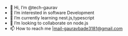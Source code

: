- 👋 Hi, I’m @tech-gaurav
- 👀 I’m interested in software Development
- 🌱 I’m currently learning nest.js,typescript
- 💞️ I’m looking to collaborate on node.js
- 📫 How to reach me |mail-gauravbade3181@gmail.com

<!---
tech-gaurav/tech-gaurav is a ✨ special ✨ repository because its `README.md` (this file) appears on your GitHub profile.
You can click the Preview link to take a look at your changes.
--->
